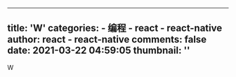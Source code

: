 
---
title: 'W'
categories: 
    - 编程
    - react - react-native
author: react - react-native
comments: false
date: 2021-03-22 04:59:05
thumbnail: ''
---

<div>   
W  
</div>
            